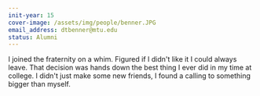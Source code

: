 ```yaml
---
init-year: 15
cover-image: /assets/img/people/benner.JPG
email_address: dtbenner@mtu.edu
status: Alumni
---
```

I joined the fraternity on a whim. Figured if I didn't like it I could always leave. That decision was hands down the best thing I ever did in my time at college. I didn't just make some new friends, I found a calling to something bigger than myself.
